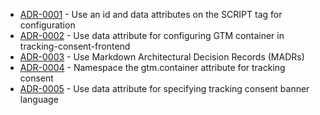 

<!-- adrlog -->

- [ADR-0001](0001-use-id-and-data-attributes-for-configuration.md) - Use an id and data attributes on the SCRIPT tag for configuration
- [ADR-0002](0002-use-data-attribute-for-gtm-container.md) - Use data attribute for configuring GTM container in tracking-consent-frontend
- [ADR-0003](0003-use-markdown-architectural-decision-records.md) - Use Markdown Architectural Decision Records (MADRs)
- [ADR-0004](0004-namespace-the-gtm-container-attribute-for-tracking-consent.md) - Namespace the gtm.container attribute for tracking consent
- [ADR-0005](0005-use-data-attribute-for-language.md) - Use data attribute for specifying tracking consent banner language

<!-- adrlogstop -->


